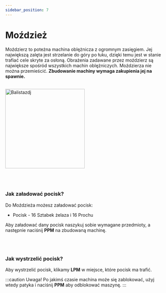 ```yaml
---
sidebar_position: 7
---
```

# Moździeż
Moździerz to poteżna machina oblężnicza z ogromnym zasięgiem. Jej największą zalęta jest strzelanie do góry po łuku, dzięki temu jest w stanie trafiać cele skryte za osłoną. Obrażenia zadawane przez moździerz są największe spośród wszystkich machin oblężniczych. Moździerza nie można przemieścić. **Zbudowanie machiny wymaga zakupienia jej na spawnie.**
<br></br>
<div class="box">
    <img 
    src={require('./img/mozdziez.png').default}
    alt="Balistazdj"
    width="250"
    />
</div>



<br></br>

### Jak załadować pocisk?
Do Moździeża możesz załadować pocisk:
- Pocisk - 16 Sztabek żelaza i 16 Prochu

Aby załadować dany pocisk naszykuj sobie wymagane przedmioty, a następnie naciśnij **PPM** na zbudowaną machinę.

<br></br>

### Jak wystrzelić pocisk?
Aby wystrzelić pocisk, klikamy **LPM** w miejsce, które pocisk ma trafić.


:::caution Uwaga!
Po jakimś czasie machina może się zablokować, użyj wtedy patyka i naciśnij **PPM** aby odblokować maszynę.
:::
